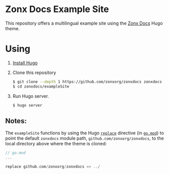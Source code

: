 # Zonx Docs Example Site

This repository offers a multilingual example site using the [Zonx Docs](https://github.com/zonxorg/zonxdocs) Hugo theme.

# Using

1. [Install Hugo](https://gohugo.io/overview/installing/)
2. Clone this repository

    ```bash
    $ git clone --depth 1 https://github.com/zonxorg/zonxdocs zonxdocs
    $ cd zonxdocs/exampleSite
    ```
3. Run Hugo server.

    ```bash
    $ hugo server
    ```
## Notes:

The `exampleSite` functions by using the Hugo [`replace`](https://gohugo.io/hugo-modules/use-modules/#make-and-test-changes-in-a-module) directive (in [`go.mod`](go.mod#L10)) to point the default `zonxdocs` module path, `github.com/zonxorg/zonxdocs`, to the local directory above where the theme is cloned:

```go
// go.mod
...

replace github.com/zonxorg/zonxdocs => ../
```
